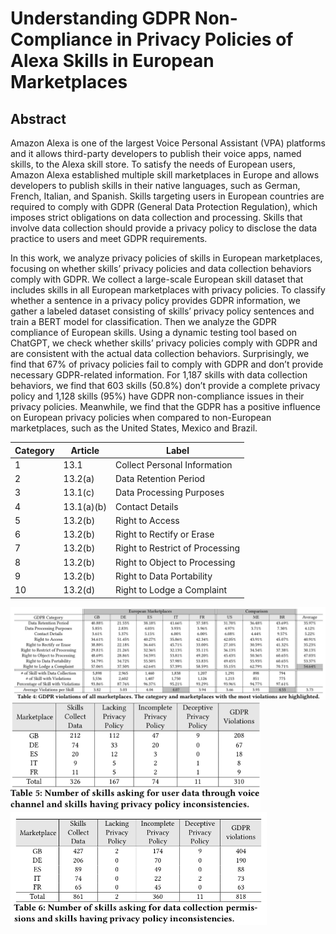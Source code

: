 # Understanding GDPR Non-Compliance in Privacy Policies of Alexa Skills in European Marketplaces

## Abstract

Amazon Alexa is one of the largest Voice Personal Assistant (VPA) platforms and it allows third-party developers to publish their voice apps, named skills, to the Alexa skill store. To satisfy the needs of European users, Amazon Alexa established multiple skill marketplaces in Europe and allows developers to publish skills in their native languages, such as German, French, Italian, and Spanish. Skills targeting users in European countries are required to comply with GDPR (General Data Protection Regulation), which imposes strict obligations on data collection and processing. Skills that involve data collection should provide a privacy policy to disclose the data practice to users and meet GDPR requirements. 

In this work, we analyze privacy policies of skills in European marketplaces, focusing on whether skills’ privacy policies and data collection behaviors comply with GDPR. We collect a large-scale European skill dataset that includes skills in all European marketplaces with privacy policies. To classify whether a sentence in a privacy policy provides GDPR information, we gather a labeled dataset consisting of skills’ privacy policy sentences and train a BERT model for classification. Then we analyze the GDPR compliance of European skills. Using a dynamic testing tool based on ChatGPT, we check whether skills’ privacy policies comply with GDPR and are consistent with the actual data collection behaviors. Surprisingly, we find that 67% of privacy policies fail to comply  with GDPR and don’t provide necessary GDPR-related information. For 1,187 skills with data collection behaviors, we find that 603 skills (50.8%) don’t provide a complete privacy policy and 1,128 skills (95%) have GDPR non-compliance issues in their privacy policies. Meanwhile, we find that the GDPR has a positive influence on European privacy policies when compared to non-European marketplaces, such as the United States, Mexico and Brazil.

Category | Article | Label
--- | --- | --- 
1 |13.1 | Collect Personal Information
2 |13.2(a) |Data Retention Period
3 |13.1(c) |Data Processing Purposes
4 |13.1(a)(b) |Contact Details
5 |13.2(b) |Right to Access
6 |13.2(b) |Right to Rectify or Erase
7 |13.2(b)  |Right to Restrict of Processing
8 |13.2(b)  |Right to Object to Processing
9 |13.2(b)  |Right to Data Portability
10 |13.2(d)  |Right to Lodge a Complaint

![overall](https://github.com/Alexa-skills-GDPR/Alexa-skills-GDPR/blob/main/image/gdpr.png)
<img src="https://github.com/Alexa-skills-GDPR/Alexa-skills-GDPR/blob/main/image/conversation.png" width="400">
<img src="https://github.com/Alexa-skills-GDPR/Alexa-skills-GDPR/blob/main/image/permission.png" width="410">
